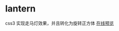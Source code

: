 # lantern
css3 实现走马灯效果，并且转化为旋转正方体
<a target="_blank" href="https://renleiabc.github.io/lantern/">在线预览</a>
